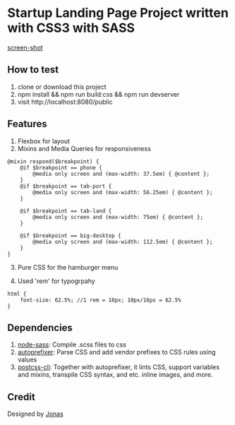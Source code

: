 # Startup Landing Page Project written with CSS3 with SASS

[screen-shot](https://media.giphy.com/media/61ScR441CmXv6m8RAt/giphy.gif)

## How to test
1. clone or download this project
2. npm install && npm run build:css && npm run devserver
3. visit http://localhost:8080/public

## Features
1. Flexbox for layout
2. Mixins and Media Queries for responsiveness
```
@mixin respond($breakpoint) {
    @if $breakpoint == phone {
        @media only screen and (max-width: 37.5em) { @content };
    }
    @if $breakpoint == tab-port {
        @media only screen and (max-width: 56.25em) { @content };
    }

    @if $breakpoint == tab-land {
        @media only screen and (max-width: 75em) { @content };
    }

    @if $breakpoint == big-desktop {
        @media only screen and (max-width: 112.5em) { @content };
    }
}
```
3. Pure CSS for the hamburger menu


4. Used 'rem' for typogrpahy
```
html {
    font-size: 62.5%; //1 rem = 10px; 10px/16px = 62.5%
}
```


## Dependencies
1. [node-sass](https://github.com/sass/node-sass): Compile .scss files to css
2. [autoprefixer](https://github.com/postcss/autoprefixer): Parse CSS and add vendor prefixes to CSS rules using values
3. [postcss-cli](https://github.com/postcss/postcss-cli): Together with autoprefixer, it lints CSS, support variables and mixins, transpile CSS syntax, and etc. inline images, and more.


## Credit
Designed by [Jonas](https://github.com/jonasschmedtmann/advanced-css-course)
